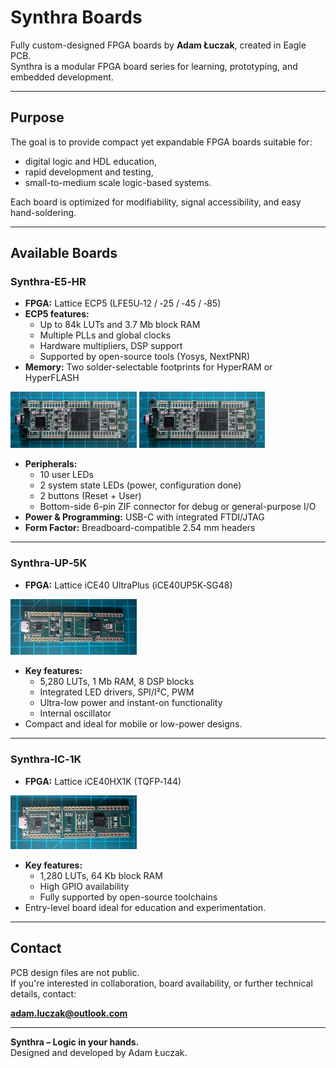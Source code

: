 # Synthra Boards

Fully custom-designed FPGA boards by **Adam Łuczak**, created in Eagle PCB.  
Synthra is a modular FPGA board series for learning, prototyping, and embedded development.

---

## Purpose

The goal is to provide compact yet expandable FPGA boards suitable for:

- digital logic and HDL education,
- rapid development and testing,
- small-to-medium scale logic-based systems.

Each board is optimized for modifiability, signal accessibility, and easy hand-soldering.

---

## Available Boards

### Synthra‑E5‑HR

- **FPGA:** Lattice ECP5 (LFE5U‑12 / ‑25 / ‑45 / ‑85)
- **ECP5 features:**
  - Up to 84k LUTs and 3.7 Mb block RAM
  - Multiple PLLs and global clocks
  - Hardware multipliers, DSP support
  - Supported by open-source tools (Yosys, NextPNR)
- **Memory:** Two solder-selectable footprints for HyperRAM or HyperFLASH

<img src="./SYNTHRA-E5-HR.JPG" alt="working_synthra" width="40%">
<img src="./SYNTHRA-E5-HR.JPG" alt="Synthra‑E5‑HR" width="40%">

- **Peripherals:**
  - 10 user LEDs
  - 2 system state LEDs (power, configuration done)
  - 2 buttons (Reset + User)
  - Bottom-side 6-pin ZIF connector for debug or general-purpose I/O
- **Power & Programming:** USB-C with integrated FTDI/JTAG
- **Form Factor:** Breadboard-compatible 2.54 mm headers

---

### Synthra‑UP‑5K

- **FPGA:** Lattice iCE40 UltraPlus (iCE40UP5K‑SG48)

<img src="./SYNTHRA-UP-5K.JPG" alt="Synthra‑E5‑HR" width="40%">

- **Key features:**
  - 5,280 LUTs, 1 Mb RAM, 8 DSP blocks
  - Integrated LED drivers, SPI/I²C, PWM
  - Ultra-low power and instant-on functionality
  - Internal oscillator
- Compact and ideal for mobile or low-power designs.

---

### Synthra‑IC‑1K

- **FPGA:** Lattice iCE40HX1K (TQFP‑144)

<img src="./SYNTHRA-IC-1K.JPG" alt="Synthra‑E5‑HR" width="40%">
  
- **Key features:**
  - 1,280 LUTs, 64 Kb block RAM
  - High GPIO availability
  - Fully supported by open-source toolchains
- Entry-level board ideal for education and experimentation.

---

## Contact

PCB design files are not public.  
If you're interested in collaboration, board availability, or further technical details, contact:

**adam.luczak@outlook.com**

---

**Synthra – Logic in your hands.**  
Designed and developed by Adam Łuczak.
